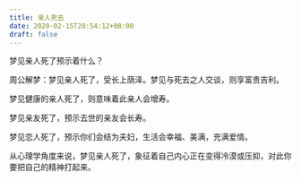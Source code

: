 ```yaml
---
title: 亲人死去
date: 2020-02-15T20:54:12+08:00
draft: false
---
```


梦见亲人死了预示着什么？


周公解梦：梦见亲人死了，受长上荫泽。梦见与死去之人交谈，则享富贵吉利。


梦见健康的亲人死了，则意味着此亲人会增寿。


梦见亲友死了，预示去世的亲友会长寿。


梦见恋人死了，预示你们会结为夫妇，生活会幸福、美满，充满爱情。


从心理学角度来说，梦见亲人死了，象征着自己内心正在变得冷漠或压抑，对此你要把自己的精神打起来。